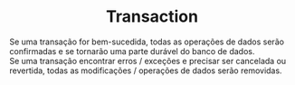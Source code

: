 
<h1 align="center">
    Transaction
</h1>

Se uma transação for bem-sucedida, todas as operações de dados serão confirmadas e se tornarão uma parte durável do banco de dados.   
Se uma transação encontrar erros / exceções e precisar ser cancelada ou revertida, todas as modificações / operações de dados serão removidas.
